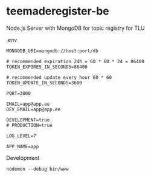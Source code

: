 # teemaderegister-be

Node.js Server with MongoDB for topic registry for TLU

.env
```
MONGODB_URI=mongodb://host:port/db

# recommended expiration 24h = 60 * 60 * 24 = 86400
TOKEN_EXPIRES_IN_SECONDS=86400

# recommended update every hour 60 * 60 
TOKEN_UPDATE_IN_SECONDS=3600

PORT=3000

EMAIL=app@app.ee
DEV_EMAIL=app@app.ee

DEVELOPMENT=true
# PRODUCTION=true

LOG_LEVEL=7

APP_NAME=app

```

Development
```
nodemon --debug bin/www
```

